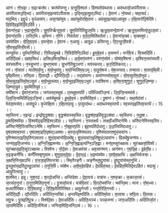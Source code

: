 

  
आनः॑। नो॒भ॒द्राः। भ॒द्राःक्रत॑वः। क्रत॑वोयन्तु। य॒न्तु॒वि॒श्वतः॑। वि॒श्वतोद॑ब्धासः। अद॑ब्धासो॒अप॑रीतासः। अप॑रीतासउ॒द्भिदः॑। अप॑रीतास॒इत्यप॑ऽरीतासः। उ॒द्भिद॒इत्यु॒त्ऽभिदः॑।। दे॒वानः॑। नो॒यथा॑। यथा॒सदं॑। सद॒मित्। इद्वृ॒धे। वृ॒धेअस॑न्। अस्॒नप्रा॑युवः। अप्रा॑युवोरक्षि॒तारः॑। अप्र॑युव॒इत्यप्र॑ऽआयुवः। र॒क्षि॒तारो॑दि॒वेदि॑वे। दि॒वेदि॑व॒इति॑दि॒वेऽदि॑वे।।  
दे॒वानां॑भ॒द्रा। भ॒द्रासु॑म॒तिः। सु॒म॒तिर्ऋ॑जूय॒तां। सु॒म॒तिरिति॑सु॒ऽम॒तिः। ऋ॒जू॒य॒तान्दे॒वानां॑। ऋ॒जु॒य॒तामित्यृ॑जु॒ऽय॒तां। दे॒वानां॑रा॒तिः। रा॒तिर॒भि। अ॒भिनः॑। नो॒नि। निव॑र्ततां। व॒र्त॒ता॒मिति॑वर्ततां।। दे॒वानां॑स॒ख्यं। स॒ख्यमुप॑। उप॑सेदिम। से॒दि॒मा॒व॒यं। व॒यन्दे॒वाः। दे॒वानः॑। न॒आयुः॑। आयुः॒प्र। प्रति॑रन्तु। ति॒र॒न्तु॒जी॒वसे॑। जी॒वस॒इति॑जी॒वसे॑।।  
तान्पूर्व॑या। पूर्व॑यानि॒विदा॑। नि॒विदा॑हूमहे। नि॒विदेति॑नि॒ऽविदा॑। हू॒म॒हे॒व॒यं। व॒यम्भगं॑। भगं॑मि॒त्रं। मि॒त्रमदि॑तिं। अदि॑तिं॒दक्षं॑। दक्ष॑म॒स्रिधं॑। अ॒स्रिध॒मित्य॒स्रिधं॑।। अ॒र्य॒मणं॒वरु॑णं। वरु॑णं॒सोमं॑। सोम॑म॒श्विना॑। अ॒श्विना॒सर॑स्वती। सर॑स्वतीनः। न॒स्सु॒भगा॑। सु॒भगा॒मयः॑। सु॒भगेति॑सु॒ऽभगा॑। मय॑स्करत्। क॒र॒दिति॑करत्।।  
त्नः॑। नो॒वातः॑। वातो॑म॒यो॒भु। म॒यो॒भुवा॑तु। म॒यो॒भ्विति॑म॒यः॒ऽभु। वा॒तु॒भे॒षजं। भे॒ष॒जन्तत्। तन्मा॒ता। मा॒तापृ॑थि॒वी। पृ॒थि॒वीतत्। तत्पि॒ता। पि॒ताद्यौः। द्यौरिति॒द्यौः।। तद्ग्रा॑वाणः। ग्रावा॑णस्सोम॒सुतः॑। सो॒म॒सुतो॑म॒यो॒भुवः॑। सो॒म॒सुत॒इति॑सो॒म॒ऽसुतः॑। म॒यो॒भुव॒स्तत्। म॒यो॒भुव॒इति॑म॒यः॒ऽभुवः॑। तद॑श्विना। अ॒श्वि॒ना॒शृ॒णु॒तं॒। शृ॒णु॒तं॒धि॒ष्ण्या॒। धि॒ष्ण्या॒यु॒वं। यु॒वमिति॑युवं।।  
तमी॑शानं। ईशा॑नं॒जग॑तः। जग॑तस्त॒स्थुषः॑। त॒स्थुष॒स्पतिं॑। पतिं॑धियञ्जि॒न्वं। धि॒यं॒जि॒न्वमव॑से। धि॒यं॒जि॒न्वमिति॑धि॒यं॒ऽजि॒न्वं। अव॑सेहूमहे। हू॒म॒हे॒व॒यं। व॒यमिति॑व॒यं।। पू॒षानः॑। नो॒यथा॑। यथा॒वेद॑सां। वेद॑सा॒मस॑त्। अस॑द्वृ॒धे। वृ॒धेर॑क्षि॒ता। र॒क्षि॒तापा॒युः। पा॒युरद॑ब्धः। अद॑ब्धस्स्व॒स्तये॑। स्व॒स्तय॒इति॑स्व॒स्तये॑।। 15 ।।  
स्व॒स्तिनः॑। न॒इन्द्रः॑। इन्द्रो॑वृ॒द्धश्र॑वाः। वृ॒द्धश्र॑वास्स्व॒स्ति। वृ॒द्धश्र॑वा॒इति॑वृ॒द्धऽश्र॑वाः। स्व॒स्तिनः॑। नः॒पू॒षा। पू॒षावि॒श्ववे॑दाः। वि॒श्ववे॑दा॒इति॑वि॒श्वऽवे॑दाः।। स्व॒स्तिनः॑। न॒स्तार्क्ष्यः॑। तार्क्ष्यो॒अरि॑ष्टनेमिः। अरि॑ष्टनेमिस्स्व॒स्ति। अरि॑ष्टनेमि॒रित्यरि॑ष्टऽनेमिः। स्व॒स्तिनः॑। नो॒बृह॒स्प॒तिः॑। बृह॒स्पति॑र्दधातु। द॒धा॒त्विति॑दधातु।।  
पृष॑दश्वाम॒रुतः॑। पृष॑दश्वा॒इति॒पृष॑त्ऽअश्वाः। म॒रुतः॒पृश्नि॑मातरः। पृश्नि॑मातरश्शुभं॒यावा॑नः। पृश्नि॑मातर॒इति॒पृश्नि॑ऽमातरः। शुं॒भं॒या॒वा॑नोवि॒दथे॑षु। शु॒भं॒यावा॑न॒इति॑शु॒भं॒ऽयावा॑नः। वि॒दथे॑षु॒जग्म॑यः। जग्म॑य॒इति॒जग्म॑यः।। अ॒ग्नि॒जि॒ह्वामन॑वः। अ॒ग्नि॒जि॒ह्वाइत्य॑ग्नि॒ऽजि॒ह्वाः। मन॑व॒स्सूर॑चक्षसः। सूर॑चक्षसो॒विश्वे॑। सूर॑चक्षस॒इति॒सूर॑ऽचक्षसः। विश्वे॑नः। नो॒दे॒वाः। दे॒वाअव॑सा। अव॒साग॑मन्। आग॑मन्। ग॒म॒न्नि॒ह। इ॒हेती॒ह।।  
भ॒द्रङ्कर्णॆ॑भिः। कर्णे॑भिश्शृणुयाम। शृ॒णु॒या॒म॒दे॒वाः॒। दे॒वा॒भ॒द्रं। भ॒द्रम्प॑श्येम। प॒श्ये॒मा॒क्षभिः॑। अ॒क्षभि॑र्यजत्राः। अ॒क्षभि॒रित्य॒क्षऽभिः॑। य॒ज॒त्रा॒इति॑यजत्राः।। स्थि॒रैरङ्गैः॑। अङ्गै॑स्तुष्टु॒वांसः॑। तु॒ष्टु॒वांस॑स्त॒नूभिः॑। तु॒स्तु॒वांस॒इति॑तु॒स्तु॒ऽवांसः॑। त॒नुभि॒र्वि। व्य॑शेम। अ॒शे॒म॒दे॒वहि॑तं। दे॒वहि॑तं॒यत्। दे॒वहि॑त॒मिति॑दे॒वऽहि॑तं। यदायुः॑। आयु॒रित्यायुः॑।।  
श॒तमित्। इन्नु। नुश॒रदः॑। श॒रदो॒अन्ति॑। अन्ति॑देवाः। दे॒वा॒यत्र॑। यत्रा॑नः। न॒श्च॒क्रा। च॒क्राज॒रसं॑। ज॒रसं॑त॒नूनां॑। त॒नूना॒मिति॑त॒नूनां॑।। पु॒त्रासो॒यत्र॑। यत्र॑पि॒तरः॑। पि॒तरो॒भव॑न्ति। भव॑न्ति॒मा। मानः॑। नो॒म॒ध्या। म॒ध्यारी॑रिषत। रि॒रि॒षतायुः॑। रि॒रि॒ष॒तेति॑रिरिषत। आयु॒र्गन्तोः॑। गन्तो॒रिति॒गन्तोः॑।।  
अदि॑ति॒र्द्यौः। द्यौरदि॑तिः। अदि॑तिर॒न्तरि॑क्षं। अ॒न्तरि॑क्ष॒मदि॑तिः। अदि॑तिर्मा॒ता। मा॒तासः। सपि॒ता। पि॒तासः। सपु॒त्रः। पु॒त्रइति॑पु॒त्रः।। विश्वे॑दे॒वाः। दे॒वाअदि॑तिः। अदि॑तिः॒पञ्च॑। पञ्च॒जनाः॑। जना॒अदि॑तिः। अदि॑तिर्जा॒तं। जा॒तमिदि॑तिः। अदि॑ति॒र्जनि॑त्वं। जनि॑त्व॒मिति॒जनि॑ऽत्वं।। 16 ।।  

